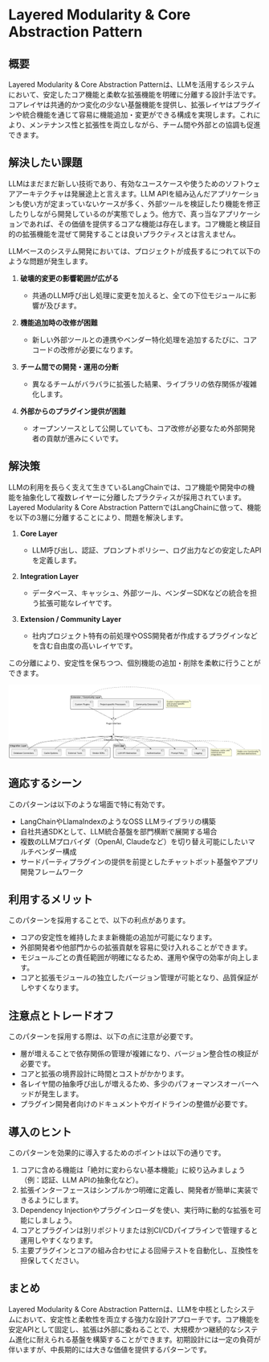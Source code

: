# Layered Modularity & Core Abstraction Pattern

## 概要

Layered Modularity & Core Abstraction Patternは、LLMを活用するシステムにおいて、安定したコア機能と柔軟な拡張機能を明確に分離する設計手法です。コアレイヤは共通的かつ変化の少ない基盤機能を提供し、拡張レイヤはプラグインや統合機能を通じて容易に機能追加・変更ができる構成を実現します。これにより、メンテナンス性と拡張性を両立しながら、チーム間や外部との協調も促進できます。

## 解決したい課題

LLMはまだまだ新しい技術であり、有効なユースケースや使うためのソフトウェアアーキテクチャは発展途上と言えます。LLM APIを組み込んだアプリケーションも使い方が定まっていないケースが多く、外部ツールを検証したり機能を修正したりしながら開発しているのが実態でしょう。他方で、真っ当なアプリケーションであれば、その価値を提供するコアな機能は存在します。コア機能と検証目的の拡張機能を混ぜて開発することは良いプラクティスとは言えません。

LLMベースのシステム開発においては、プロジェクトが成長するにつれて以下のような問題が発生します。

1. **破壊的変更の影響範囲が広がる**
   - 共通のLLM呼び出し処理に変更を加えると、全ての下位モジュールに影響が及びます。

2. **機能追加時の改修が困難**
   - 新しい外部ツールとの連携やベンダー特化処理を追加するたびに、コアコードの改修が必要になります。

3. **チーム間での開発・運用の分断**
   - 異なるチームがバラバラに拡張した結果、ライブラリの依存関係が複雑化します。

4. **外部からのプラグイン提供が困難**
   - オープンソースとして公開していても、コア改修が必要なため外部開発者の貢献が進みにくいです。

## 解決策

LLMの利用を長らく支えて生きているLangChainでは、コア機能や開発中の機能を抽象化して複数レイヤーに分離したプラクティスが採用されています。Layered Modularity & Core Abstraction PatternではLangChainに倣って、機能を以下の3層に分離することにより、問題を解決します。

1. **Core Layer**
   - LLM呼び出し、認証、プロンプトポリシー、ログ出力などの安定したAPIを定義します。

2. **Integration Layer**
   - データベース、キャッシュ、外部ツール、ベンダーSDKなどの統合を担う拡張可能なレイヤです。

3. **Extension / Community Layer**
   - 社内プロジェクト特有の前処理やOSS開発者が作成するプラグインなどを含む自由度の高いレイヤです。

この分離により、安定性を保ちつつ、個別機能の追加・削除を柔軟に行うことができます。

![img](uml/images/layered_modularity_and_core_abstraction_pattern.png)

## 適応するシーン

このパターンは以下のような場面で特に有効です。

- LangChainやLlamaIndexのようなOSS LLMライブラリの構築
- 自社共通SDKとして、LLM統合基盤を部門横断で展開する場合
- 複数のLLMプロバイダ（OpenAI, Claudeなど）を切り替え可能にしたいマルチベンダー構成
- サードパーティプラグインの提供を前提としたチャットボット基盤やアプリ開発フレームワーク

## 利用するメリット

このパターンを採用することで、以下の利点があります。

- コアの安定性を維持したまま新機能の追加が可能になります。
- 外部開発者や他部門からの拡張貢献を容易に受け入れることができます。
- モジュールごとの責任範囲が明確になるため、運用や保守の効率が向上します。
- コアと拡張モジュールの独立したバージョン管理が可能となり、品質保証がしやすくなります。

## 注意点とトレードオフ

このパターンを採用する際は、以下の点に注意が必要です。

- 層が増えることで依存関係の管理が複雑になり、バージョン整合性の検証が必要です。
- コアと拡張の境界設計に時間とコストがかかります。
- 各レイヤ間の抽象呼び出しが増えるため、多少のパフォーマンスオーバーヘッドが発生します。
- プラグイン開発者向けのドキュメントやガイドラインの整備が必要です。

## 導入のヒント

このパターンを効果的に導入するためのポイントは以下の通りです。

1. コアに含める機能は「絶対に変わらない基本機能」に絞り込みましょう（例：認証、LLM APIの抽象化など）。
2. 拡張インターフェースはシンプルかつ明確に定義し、開発者が簡単に実装できるようにします。
3. Dependency Injectionやプラグインローダを使い、実行時に動的な拡張を可能にしましょう。
4. コアとプラグインは別リポジトリまたは別CI/CDパイプラインで管理すると運用しやすくなります。
5. 主要プラグインとコアの組み合わせによる回帰テストを自動化し、互換性を担保してください。

## まとめ

Layered Modularity & Core Abstraction Patternは、LLMを中核としたシステムにおいて、安定性と柔軟性を両立する強力な設計アプローチです。コア機能を安定APIとして固定し、拡張は外部に委ねることで、大規模かつ継続的なシステム進化に耐えられる基盤を構築することができます。初期設計には一定の負荷が伴いますが、中長期的には大きな価値を提供するパターンです。
